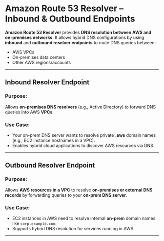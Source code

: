 #  Amazon Route 53 Resolver – Inbound & Outbound Endpoints

**Amazon Route 53 Resolver** provides **DNS resolution between AWS and on-premises networks**. It allows hybrid DNS configurations by using **inbound** and **outbound resolver endpoints** to route DNS queries between:

- AWS VPCs
- On-premises data centers
- Other AWS regions/accounts

---

##  Inbound Resolver Endpoint

###  Purpose:
Allows **on-premises DNS resolvers** (e.g., Active Directory) to forward DNS queries into AWS **VPCs**.

### Use Case:
- Your on-prem DNS server wants to resolve private **.aws** domain names (e.g., EC2 instance hostnames in a VPC).
- Enables hybrid cloud applications to discover AWS resources via DNS.

---

## Outbound Resolver Endpoint

### Purpose:
Allows **AWS resources in a VPC** to resolve **on-premises or external DNS records** by forwarding queries to your **on-prem DNS server**.

###  Use Case:
- EC2 instances in AWS need to resolve internal **on-prem** domain names like `corp.example.com`.
- Supports hybrid DNS resolution for services running in AWS.

---


